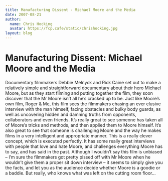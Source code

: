 ```yaml
---
title: Manufacturing Dissent - Michael Moore and the Media
date: 2007-08-21
author:
  name: Chris Hocking
  avatar: https://fcp.cafe/static/chrishocking.jpg
layout: blog
---
```

# Manufacturing Dissent: Michael Moore and the Media

Documentary filmmakers Debbie Melnyck and Rick Caine set out to make a relatively simple and straightforward documentary about their hero Michael Moore, but as they start filming and putting together the film, they soon discover that the Mr Moore isn’t all he’s cracked up to be. Just like Moore’s own film, Roger & Me, this film sees the filmmakers chasing an ever elusive interview with the man himself, facing obstacles and bulky body guards, as well as uncovering hidden and damning truths from opponents, collaborators and even friends. It’s really great to see someone has taken all of Moore’s tricks and methods, and then applied them to Moore himself. It’s also great to see that someone is challenging Moore and the way he makes films in a very intelligent and appropriate manner. This is a really clever concept, which is executed perfectly. It has some really great interviews with people that love and hate Moore, and challenges everything Moore has to say, and has said in the past. Although I wouldn’t say this film is unbiased – I’m sure the filmmakers got pretty pissed off with Mr Moore when he wouldn’t give them a proper sit down interview – it seems to simply give you the facts, and let you as the audience decide whether Moore is a goodie or a baddie. But really, who knows what was left on the cutting room floor…